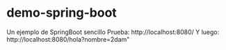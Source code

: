 # demo-spring-boot

Un ejemplo de SpringBoot sencillo
Prueba:
http://localhost:8080/
Y luego:
http://localhost:8080/hola?nombre=2dam"
